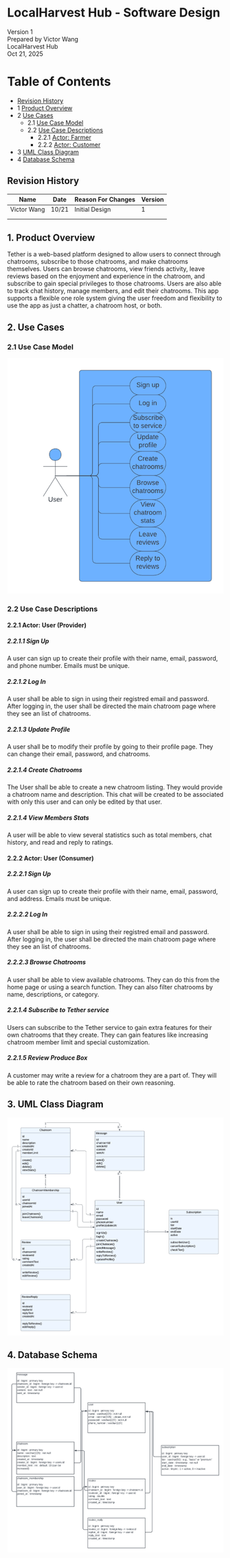 # LocalHarvest Hub - Software Design 

Version 1  
Prepared by Victor Wang\
LocalHarvest Hub\
Oct 21, 2025

Table of Contents
=================
* [Revision History](#revision-history)
* 1 [Product Overview](#1-product-overview)
* 2 [Use Cases](#2-use-cases)
  * 2.1 [Use Case Model](#21-use-case-model)
  * 2.2 [Use Case Descriptions](#22-use-case-descriptions)
    * 2.2.1 [Actor: Farmer](#221-actor-farmer)
    * 2.2.2 [Actor: Customer](#222-actor-customer) 
* 3 [UML Class Diagram](#3-uml-class-diagram)
* 4 [Database Schema](#4-database-schema)

## Revision History
| Name | Date    | Reason For Changes  | Version   |
| ---- | ------- | ------------------- | --------- |
|  Victor Wang  |10/21     | Initial Design      |    1      |
|      |         |                     |           |
|      |         |                     |           |

## 1. Product Overview
Tether is a web-based platform designed to allow users to connect through chatrooms, subscribe to those chatrooms, and make chatrooms themselves. Users can browse chatrooms, view friends activity, 
leave reviews based on the enjoyment and experience in the chatroom, and subscribe to gain special privileges to those chatrooms. Users are also able to track chat history, manage members, 
and edit their chatrooms. This app supports a flexible one role system giving the user freedom and flexibility to use the app as just a chatter, a chatroom host, or both.


## 2. Use Cases
### 2.1 Use Case Model
![Use Case Model](https://github.com/vwang99/f25-team4/blob/main/doc/Object%20Oriented%20Design/usecase.png)

### 2.2 Use Case Descriptions

#### 2.2.1 Actor: User (Provider)
##### 2.2.1.1 Sign Up
A user can sign up to create their profile with their name, email, password, and phone number. Emails must be unique.
##### 2.2.1.2 Log In
A user shall be able to sign in using their registred email and password. After logging in, the user shall be directed the main chatroom page  where they see an list of chatrooms.
##### 2.2.1.3 Update Profile
A user shall be to modify their profile by going to their profile page. They can change their email, password, and chatrooms.
##### 2.2.1.4 Create Chatrooms
The User shall be able to create a new chatroom listing. They would provide a chatroom name and description. This chat will be created to be associated with only this user and can only be edited by that user.
##### 2.2.1.4 View Members Stats
A user will be able to view several statistics such as total members, chat history, and read and reply to ratings.

#### 2.2.2 Actor: User (Consumer)
##### 2.2.2.1 Sign Up
A user can sign up to create their profile with their name, email, password, and address. Emails must be unique.
##### 2.2.2.2 Log In
A user shall be able to sign in using their registred email and password. After logging in, the user shall be directed the main chatroom page  where they see an list of chatrooms.
##### 2.2.2.3 Browse Chatrooms
A user shall be able to view available chatrooms. They can do this from the home page or using a search function. They can also filter chatrooms by name, descriptions, or category.
##### 2.2.1.4 Subscribe to Tether service
Users can subscribe to the Tether service to gain extra features for their own chatrooms that they create. They can gain features like increasing chatroom member limit and special customization.
##### 2.2.1.5 Review Produce Box
A customer may write a review for a chatroom they are a part of. They will be able to rate the chatroom based on their own reasoning.

## 3. UML Class Diagram
![UML Class Diagram](https://github.com/vwang99/f25-team4/blob/main/doc/Object%20Oriented%20Design/classdiagram.png)
## 4. Database Schema
![UML Class Diagram](https://github.com/vwang99/f25-team4/blob/main/doc/Object%20Oriented%20Design/schema.png)
